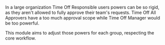 In a large organization Time Off Responsible users powers can be so rigid, as they
aren't allowed to fully approve their team's requests. Time Off All Approvers have a
too much approval scope while Time Off Manager would be too powerful.

This module aims to adjust those powers for each group, respecting the core workflow.
